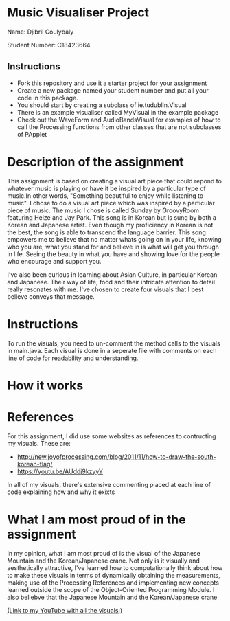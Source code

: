 # Music Visualiser Project

Name: Djibril Coulybaly

Student Number: C18423664

## Instructions
- Fork this repository and use it a starter project for your assignment
- Create a new package named your student number and put all your code in this package.
- You should start by creating a subclass of ie.tudublin.Visual
- There is an example visualiser called MyVisual in the example package
- Check out the WaveForm and AudioBandsVisual for examples of how to call the Processing functions from other classes that are not subclasses of PApplet

# Description of the assignment
This assignment is based on creating a visual art piece that could repond to whatever music is playing or have it be inspired by a particular type of music.In other words, "Something beautiful to enjoy while listening to music". I chose to do a visual art piece which was inspired by a particular piece of music. The music I chose is called Sunday by GroovyRoom featuring Heize and Jay Park. This song is in Korean but is sung by both a Korean and Japanese artist. Even though my proficiency in Korean is not the best, the song is able to transcend the language barrier. This song empowers me to believe that no matter whats going on in your life, knowing who you are, what you stand for and believe in is what will get you through in life. Seeing the beauty in what you have and showing love for the people who encourage and support you. 

I've also been curious in learning about Asian Culture, in particular Korean and Japanese. Their way of life, food and their intricate attention to detail really resonates with me. I've chosen to create four visuals that I best believe conveys that message. 

# Instructions
To run the visuals, you need to un-comment the method calls to the visuals in main.java. Each visual is done in a seperate file with comments on each line of code for readability and understanding.
# How it works
# References
For this assignment, I did use some websites as references to contructing my visuals. These are:
- http://new.joyofprocessing.com/blog/2011/11/how-to-draw-the-south-korean-flag/
- https://youtu.be/AUddj9kzyyY

In all of my visuals, there's extensive commenting placed at each line of code explaining how and why it exixts 


# What I am most proud of in the assignment
In my opinion, what I am most proud of is the visual of the Japanese Mountain and the Korean/Japanese crane. Not only is it visually and aesthetically attractive, I've learned how to computationally think about how to make these visuals in terms of dynamically obtaining the measurements, making use of the Processing References and implementing new concepts learned outside the scope of the Object-Oriented Programming Module. I also beliebve that the Japanese Mountain and the Korean/Japanese crane


[(Link to my YouTube with all the visuals:)](https://www.youtube.com/watch?v=J2kHSSFA4NU)
